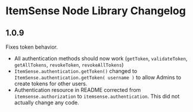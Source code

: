 # ItemSense Node Library Changelog

## 1.0.9
Fixes token behavior.
- All authentication methods should now work (`getToken`, `validateToken`, `getAllTokens`, `revokeToken`, `revokeAllTokens`)
- `ItemSense.authentication.getToken()` changed to `ItemSense.authentication.getToken( username )` to allow Admins to create tokens for other users.
- Authentication resource in README corrected from `itemsense.authorization` to `itemsense.authentication`. This did not actually change any code.
